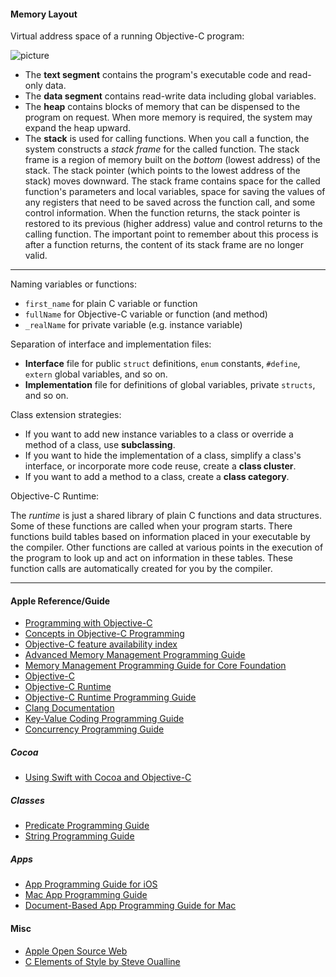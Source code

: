 #### Memory Layout ####

Virtual address space of a running Objective-C program:

![picture](http://choonsiong.com/public/pic/virtual_address_space_objc_program.png)

- The __text segment__ contains the program's executable code and read-only data.
- The __data segment__ contains read-write data including global variables.
- The __heap__ contains blocks of memory that can be dispensed to the program on request. When more memory is required, the system may expand the heap upward.
- The __stack__ is used for calling functions. When you call a function, the system constructs a _stack frame_ for the called function. The stack frame is a region of memory built on the _bottom_ (lowest address) of the stack. The stack pointer (which points to the lowest address of the stack) moves downward. The stack frame contains space for the called function's parameters and local variables, space for saving the values of any registers that need to be saved across the function call, and some control information. When the function returns, the stack pointer is restored to its previous (higher address) value and control returns to the calling function. The important point to remember about this process is after a function returns, the content of its stack frame are no longer valid.

- - -

Naming variables or functions:

- ```first_name``` for plain C variable or function
- ```fullName``` for Objective-C variable or function (and method)
- ```_realName``` for private variable (e.g. instance variable)

Separation of interface and implementation files:

- __Interface__ file for public ```struct``` definitions, ```enum``` constants, ```#define```, ```extern``` global variables, and so on.
- __Implementation__ file for definitions of global variables, private ```structs```, and so on.

Class extension strategies:

- If you want to add new instance variables to a class or override a method of a class, use __subclassing__.
- If you want to hide the implementation of a class, simplify a class's interface, or incorporate more code reuse, create a __class cluster__.
- If you want to add a method to a class, create a __class category__.

Objective-C Runtime:

The _runtime_ is just a shared library of plain C functions and data structures. Some of these functions are called when your program starts. There functions build tables based on information placed in your executable by the compiler. Other functions are called at various points in the execution of the program to look up and act on information in these tables. These function calls are automatically created for you by the compiler.

- - -

#### Apple Reference/Guide  ####

- [Programming with Objective-C](https://developer.apple.com/library/content/documentation/Cocoa/Conceptual/ProgrammingWithObjectiveC/)
- [Concepts in Objective-C Programming](https://developer.apple.com/library/content/documentation/General/Conceptual/CocoaEncyclopedia/)
- [Objective-C feature availability index](https://developer.apple.com/library/content/releasenotes/ObjectiveC/ObjCAvailabilityIndex/)
- [Advanced Memory Management Programming Guide](https://developer.apple.com/library/content/documentation/Cocoa/Conceptual/MemoryMgmt/)
- [Memory Management Programming Guide for Core Foundation](https://developer.apple.com/library/content/documentation/CoreFoundation/Conceptual/CFMemoryMgmt/)
- [Objective-C](https://developer.apple.com/documentation/objectivec)
- [Objective-C Runtime](https://developer.apple.com/documentation/objectivec/objective_c_runtime)
- [Objective-C Runtime Programming Guide](https://developer.apple.com/library/content/documentation/Cocoa/Conceptual/ObjCRuntimeGuide/)
- [Clang Documentation](http://clang.llvm.org/docs/index.html)
- [Key-Value Coding Programming Guide](https://developer.apple.com/library/content/documentation/Cocoa/Conceptual/KeyValueCoding/)
- [Concurrency Programming Guide](https://developer.apple.com/library/content/documentation/General/Conceptual/ConcurrencyProgrammingGuide/)

##### Cocoa #####

- [Using Swift with Cocoa and Objective-C](https://developer.apple.com/library/content/documentation/Swift/Conceptual/BuildingCocoaApps/)

##### Classes #####

- [Predicate Programming Guide](https://developer.apple.com/library/content/documentation/Cocoa/Conceptual/Predicates/)
- [String Programming Guide](https://developer.apple.com/library/content/documentation/Cocoa/Conceptual/Strings/)

##### Apps #####

- [App Programming Guide for iOS](https://developer.apple.com/library/content/documentation/iPhone/Conceptual/iPhoneOSProgrammingGuide/)
- [Mac App Programming Guide](https://developer.apple.com/library/content/documentation/General/Conceptual/MOSXAppProgrammingGuide/)
- [Document-Based App Programming Guide for Mac](https://developer.apple.com/library/content/documentation/DataManagement/Conceptual/DocBasedAppProgrammingGuideForOSX/)

#### Misc ####

- [Apple Open Source Web](https://opensource.apple.com)
- [C Elements of Style by Steve Oualline](http://www.oualline.com/books.free/style/index.html)